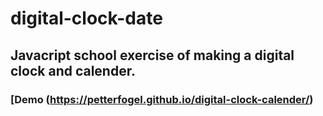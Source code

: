 # digital-clock-date

## Javacript school exercise of making a digital clock and calender.

### [Demo (https://petterfogel.github.io/digital-clock-calender/)
